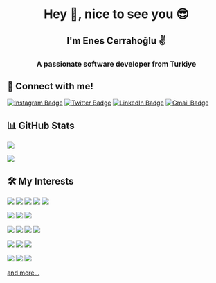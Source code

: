 <h1 align="center">Hey 👋, nice to see you 😎</h1>
<h2 align="center">I'm Enes Cerrahoğlu ✌</h2>
<h3 align="center">A passionate software developer from Turkiye</h3>

## 🤙 Connect with me!
[![Instagram Badge](https://img.shields.io/badge/Instagram-E4405F?style=for-the-badge&logo=instagram&logoColor=white)](https://instagram.com/enescerrahoglu)
[![Twitter Badge](https://img.shields.io/badge/Twitter-1DA1F2?style=for-the-badge&logo=twitter&logoColor=white)](https://twitter.com/enescerrahoglu)
[![LinkedIn Badge](https://img.shields.io/badge/LinkedIn-0077B5?style=for-the-badge&logo=linkedin&logoColor=white)](https://www.linkedin.com/in/enescerrahoglu/)
[![Gmail Badge](https://img.shields.io/badge/Gmail-D14836?style=for-the-badge&logo=gmail&logoColor=white)](mailto:enescerrahoglu1@gmail.com)

## 📊 GitHub Stats
<p align="center">
  <p>
    <img src="https://github-readme-stats.vercel.app/api?username=enescerrahoglu&count_private=true&show_icons=true&theme=tokyonight">
  </p>
  <p>
  <img src="https://github-readme-stats.vercel.app/api/top-langs/?username=enescerrahoglu&hide=python&layout=compact&show_icons=true&theme=tokyonight">
  </p>
</p>

## 🛠 My Interests
<img src="https://img.shields.io/badge/Flutter-02569B?&style=for-the-badge&logo=flutter&logoColor=white"></img>
<img src="https://img.shields.io/badge/dart-02569B?&style=for-the-badge&logo=dart&logoColor=white"></img>
<img src="https://img.shields.io/badge/Kotlin-0095D5?&style=for-the-badge&logo=kotlin&logoColor=white"></img>
<img src="https://img.shields.io/badge/Python-14354C?style=for-the-badge&logo=python&logoColor=white"></img>
<img src="https://img.shields.io/badge/JavaScript-F7DF1E?style=for-the-badge&logo=javascript&logoColor=black"></img>

<img src="https://img.shields.io/badge/firebase-02569B?&style=for-the-badge&logo=firebase&logoColor=white"></img>
<img src="https://img.shields.io/badge/go-02569B?&style=for-the-badge&logo=go&logoColor=white"></img>
<img src="https://img.shields.io/badge/Node.js-43853D?style=for-the-badge&logo=node.js&logoColor=white"></img>

<img src="https://img.shields.io/badge/Microsoft%20SQL%20Sever-CC2927?style=for-the-badge&logo=microsoft%20sql%20server&logoColor=white"></img>
<img src="https://img.shields.io/badge/PostgreSQL-316192?style=for-the-badge&logo=postgresql&logoColor=white"></img>
<img src="https://img.shields.io/badge/MySQL-00000F?style=for-the-badge&logo=mysql&logoColor=white"></img>
<img src="https://img.shields.io/badge/MariaDB-003545?style=for-the-badge&logo=mariadb&logoColor=white"></img>


<img src="https://img.shields.io/badge/Windows-0078D6?style=for-the-badge&logo=windows&logoColor=white"></img>
<img src="https://img.shields.io/badge/Android-3DDC84?style=for-the-badge&logo=android&logoColor=white"></img>
<img src="https://img.shields.io/badge/iOS-000000?style=for-the-badge&logo=ios&logoColor=white"></img>

<img src="https://img.shields.io/badge/Visual_Studio_2019-5C2D91?style=for-the-badge&logo=visual%20studio&logoColor=white"></img>
<img src="https://img.shields.io/badge/Visual_Studio_Code-0078D4?style=for-the-badge&logo=visual%20studio%20code&logoColor=white"></img>
<img src="https://img.shields.io/badge/Eclipse-2C2255?style=for-the-badge&logo=eclipse&logoColor=white"></img>

<a href="https://enescerrahoglu.web.app/" target="_blank">and more...</a>
